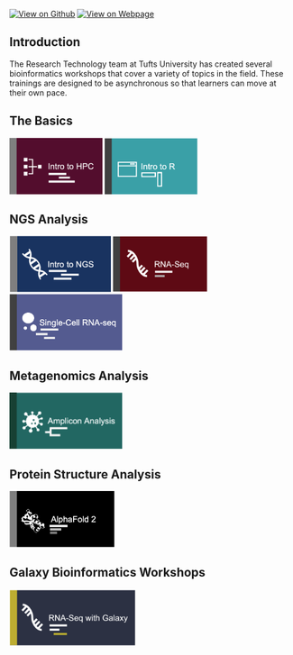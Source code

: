 [![View on Github](https://img.shields.io/badge/github-%23121011.svg?style=for-the-badge&logo=github&logoColor=white)](https://github.com/tuftsdatalab/Research_Technology_Bioinformatics)
[![View on Webpage](https://img.shields.io/badge/Google%20Chrome-4285F4?style=for-the-badge&logo=GoogleChrome&logoColor=white)](https://tuftsdatalab.github.io/Research_Technology_Bioinformatics/)

## Introduction

The Research Technology team at Tufts University has created several bioinformatics workshops that cover a variety of topics in the field. These trainings are designed to be asynchronous so that learners can move at their own pace.

## The Basics
[<img src="images/introHPC.png" alt="drawing" height="100"/>](./workshops/introHPC0.md)  [<img src="images/introR.png" alt="drawing" height="100"/>](./workshops/IntroToR/IntroToR.md)


## NGS Analysis

[<img src="images/introNGS.png" alt="drawing" height="100"/>](./workshops/IntroToNGS/README.md)   [<img src="images/rnaseq.png" alt="drawing" height="100"/>](https://huoww07.github.io/Bioinformatics-for-RNA-Seq/) [<img src="images/singlecell.png" alt="drawing" height="100"/>]()

## Metagenomics Analysis

[<img src="images/ampliconSeq.png" alt="drawing" height="100"/>](./workshops/AmpliconSeq/AmpliconSeq1.md)

## Protein Structure Analysis

[<img src="images/introAlphaFold2.png" alt="drawing" height="100"/>](./workshops/Intro_To_AlphaFold2/README.md)

## Galaxy Bioinformatics Workshops

[<img src="images/rnaseqGalaxy.png" alt="drawing" height="100"/>](./workshops/IntroToRNAseqGalaxy/README.md) 





